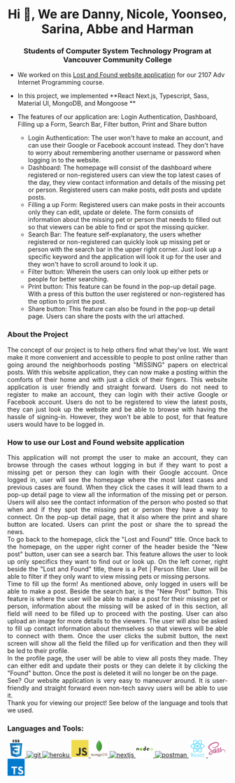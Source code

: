 <h1 align="center">Hi 👋, We are Danny, Nicole, Yoonseo, Sarina, Abbe and Harman</h1>
<h3 align="center">Students of Computer System Technology Program at Vancouver Community College</h3>

- We worked on this [Lost and Found website application](https://github.com/Flaminglets/LostAndFoundApp) for our 2107 Adv Internet Programming course.

- In this project, we implemented **React Next.js, Typescript, Sass, Material UI, MongoDB, and Mongoose **

- The features of our application are: Login Authentication, Dashboard, Filling up a Form, Search Bar, Filter button, Print and Share button

   -  Login Authentication: The user won't have to make an account, and can use their Google or Facebook account instead. They don't have to worry about remembering another username or password when logging in to the website.
   -  Dashboard: The homepage will consist of the dashboard where registered or non-registered users can view the top latest cases of the day, they view contact information and details of the missing pet or person. Registered users can make posts, edit posts and update posts.
   -  Filling a up Form: Registered users can make posts in their accounts only they can edit, update or delete. The form consists of information about the missing pet or person that needs to filled out so that viewers can be able to find or spot the missing quicker.
   -  Search Bar: The feature self-explanatory, the users whether registered or non-registered can quickly look up missing pet or person with the search bar in the upper right corner. Just look up a specific keyword and the application will look it up for the user and they won't have to scroll around to look it up.
   -  Filter button: Wherein the users can only look up either pets or people for better searching.
   -  Print button: This feature can be found in the pop-up detail page. With a press of this button the user registered or non-registered has the option to print the post.
   -  Share button: This feature can also be found in the pop-up detail page. Users can share the posts with the url attached.

<h3 align="left">About the Project</h3>
<p align="justify">
   The concept of our project is to help others find what they've lost. We want make it more convenient and accessible to people to post online rather than going around      the neighborhoods posting "MISSING" papers on electrical posts. With this website application, they can now make a posting within the comforts of their home and with just a        click of their fingers.
   This website application is user friendly and straight forward. Users do not need to register to make an account, they can login with their active Google or Facebook account. Users do not to be registered to view the latest posts, they can just look up the website and be able to browse with having the hassle of signing-in. However, they won't be able to post, for that feature users would have to be logged in.
</p>

<h3 align="left">How to use our Lost and Found website application</h3>
<p align="justify">
   This application will not prompt the user to make an account, they can browse through the cases wthout logging in but if they want to post a missing pet or person they can login with their Google account. Once logged in, user will see the homepage where the most latest cases and previous cases are found. When they click the cases it will lead thwm to a pop-up detail page to view all the information of the missing pet or person. Users will also see the contact information of the person who posted so that when and if they spot the missing pet or person they have a way to connect. On the pop-up detail page, that it also where the print and share button are located. Users can print the post or share the to spread the news. </br>
   To go back to the homepage, click the "Lost and Found" title. Once back to the homepage, on the upper right corner of the header beside the "New post" button, user can see a search bar. This feature allows the user to look up only specifics they want to find out or look up. On the left corner, right beside the "Lost and Found" title, there is a Pet | Person filter. User will be able to filter if they only want to view missing pets or missing persons. </br>
   Time to fill up the form! As mentioned above, only logged in users will be able to make a post. Beside the search bar, is the "New Post" button. This feature is where the user will be able to make a post for their missing pet or person, information about the missing will be asked of in this section, all field will need to be filled up to proceed with the posting. User can also upload an image for more details to the viewers. The user will also be asked to fill up contact information about themselves so that viewers will be able to connect with them. Once the user clicks the submit button, the next screen will show all the field the filled up for verification and then they will be led to their profile. </br>
   In the profile page, the user will be able to view all posts they made. They can either edit and update their posts or they can delete it by clicking the "Found" button. Once the post is deleted it will no longer be on the page. </br>
   See? Our website application is very easy to maneuver around. It is user-friendly and straight forward even non-tech savvy users will be able to use it.
   </br>
   Thank you for viewing our project! See below of the language and tools that we used.
</p>

<h3 align="left">Languages and Tools:</h3>
<p align="left"> <a href="https://www.w3schools.com/css/" target="_blank" rel="noreferrer"> <img src="https://raw.githubusercontent.com/devicons/devicon/master/icons/css3/css3-original-wordmark.svg" alt="css3" width="40" height="40"/> </a> <a href="https://git-scm.com/" target="_blank" rel="noreferrer"> <img src="https://www.vectorlogo.zone/logos/git-scm/git-scm-icon.svg" alt="git" width="40" height="40"/> </a> <a href="https://heroku.com" target="_blank" rel="noreferrer"> <img src="https://www.vectorlogo.zone/logos/heroku/heroku-icon.svg" alt="heroku" width="40" height="40"/> </a> <a href="https://developer.mozilla.org/en-US/docs/Web/JavaScript" target="_blank" rel="noreferrer"> <img src="https://raw.githubusercontent.com/devicons/devicon/master/icons/javascript/javascript-original.svg" alt="javascript" width="40" height="40"/> </a> <a href="https://www.mongodb.com/" target="_blank" rel="noreferrer"> <img src="https://raw.githubusercontent.com/devicons/devicon/master/icons/mongodb/mongodb-original-wordmark.svg" alt="mongodb" width="40" height="40"/> </a> <a href="https://nextjs.org/" target="_blank" rel="noreferrer"> <img src="https://cdn.worldvectorlogo.com/logos/nextjs-2.svg" alt="nextjs" width="40" height="40"/> </a> <a href="https://nodejs.org" target="_blank" rel="noreferrer"> <img src="https://raw.githubusercontent.com/devicons/devicon/master/icons/nodejs/nodejs-original-wordmark.svg" alt="nodejs" width="40" height="40"/> </a> <a href="https://postman.com" target="_blank" rel="noreferrer"> <img src="https://www.vectorlogo.zone/logos/getpostman/getpostman-icon.svg" alt="postman" width="40" height="40"/> </a> <a href="https://reactjs.org/" target="_blank" rel="noreferrer"> <img src="https://raw.githubusercontent.com/devicons/devicon/master/icons/react/react-original-wordmark.svg" alt="react" width="40" height="40"/> </a> <a href="https://sass-lang.com" target="_blank" rel="noreferrer"> <img src="https://raw.githubusercontent.com/devicons/devicon/master/icons/sass/sass-original.svg" alt="sass" width="40" height="40"/> </a> <a href="https://www.typescriptlang.org/" target="_blank" rel="noreferrer"> <img src="https://raw.githubusercontent.com/devicons/devicon/master/icons/typescript/typescript-original.svg" alt="typescript" width="40" height="40"/> </a> 
</p>
